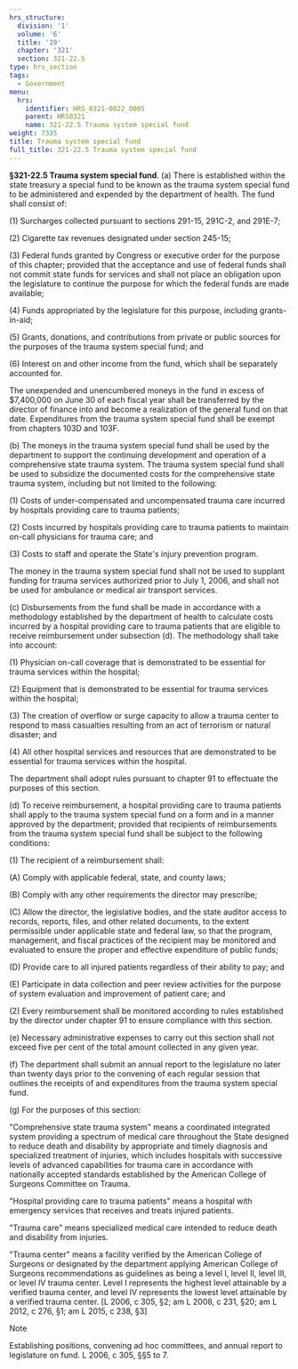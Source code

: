 ```yaml
---
hrs_structure:
  division: '1'
  volume: '6'
  title: '19'
  chapter: '321'
  section: 321-22.5
type: hrs_section
tags:
  - Government
menu:
  hrs:
    identifier: HRS_0321-0022_0005
    parent: HRS0321
    name: 321-22.5 Trauma system special fund
weight: 7335
title: Trauma system special fund
full_title: 321-22.5 Trauma system special fund
---
```

**§321-22.5 Trauma system special fund**. (a) There is established within the state treasury a special fund to be known as the trauma system special fund to be administered and expended by the department of health. The fund shall consist of:

(1) Surcharges collected pursuant to sections 291-15, 291C-2, and 291E-7;

(2) Cigarette tax revenues designated under section 245-15;

(3) Federal funds granted by Congress or executive order for the purpose of this chapter; provided that the acceptance and use of federal funds shall not commit state funds for services and shall not place an obligation upon the legislature to continue the purpose for which the federal funds are made available;

(4) Funds appropriated by the legislature for this purpose, including grants-in-aid;

(5) Grants, donations, and contributions from private or public sources for the purposes of the trauma system special fund; and

(6) Interest on and other income from the fund, which shall be separately accounted for.

The unexpended and unencumbered moneys in the fund in excess of $7,400,000 on June 30 of each fiscal year shall be transferred by the director of finance into and become a realization of the general fund on that date. Expenditures from the trauma system special fund shall be exempt from chapters 103D and 103F.

(b) The moneys in the trauma system special fund shall be used by the department to support the continuing development and operation of a comprehensive state trauma system. The trauma system special fund shall be used to subsidize the documented costs for the comprehensive state trauma system, including but not limited to the following:

(1) Costs of under-compensated and uncompensated trauma care incurred by hospitals providing care to trauma patients;

(2) Costs incurred by hospitals providing care to trauma patients to maintain on-call physicians for trauma care; and

(3) Costs to staff and operate the State's injury prevention program.

The money in the trauma system special fund shall not be used to supplant funding for trauma services authorized prior to July 1, 2006, and shall not be used for ambulance or medical air transport services.

(c) Disbursements from the fund shall be made in accordance with a methodology established by the department of health to calculate costs incurred by a hospital providing care to trauma patients that are eligible to receive reimbursement under subsection (d). The methodology shall take into account:

(1) Physician on-call coverage that is demonstrated to be essential for trauma services within the hospital;

(2) Equipment that is demonstrated to be essential for trauma services within the hospital;

(3) The creation of overflow or surge capacity to allow a trauma center to respond to mass casualties resulting from an act of terrorism or natural disaster; and

(4) All other hospital services and resources that are demonstrated to be essential for trauma services within the hospital.

The department shall adopt rules pursuant to chapter 91 to effectuate the purposes of this section.

(d) To receive reimbursement, a hospital providing care to trauma patients shall apply to the trauma system special fund on a form and in a manner approved by the department; provided that recipients of reimbursements from the trauma system special fund shall be subject to the following conditions:

(1) The recipient of a reimbursement shall:

(A) Comply with applicable federal, state, and county laws;

(B) Comply with any other requirements the director may prescribe;

(C) Allow the director, the legislative bodies, and the state auditor access to records, reports, files, and other related documents, to the extent permissible under applicable state and federal law, so that the program, management, and fiscal practices of the recipient may be monitored and evaluated to ensure the proper and effective expenditure of public funds;

(D) Provide care to all injured patients regardless of their ability to pay; and

(E) Participate in data collection and peer review activities for the purpose of system evaluation and improvement of patient care; and

(2) Every reimbursement shall be monitored according to rules established by the director under chapter 91 to ensure compliance with this section.

(e) Necessary administrative expenses to carry out this section shall not exceed five per cent of the total amount collected in any given year.

(f) The department shall submit an annual report to the legislature no later than twenty days prior to the convening of each regular session that outlines the receipts of and expenditures from the trauma system special fund.

(g) For the purposes of this section:

"Comprehensive state trauma system" means a coordinated integrated system providing a spectrum of medical care throughout the State designed to reduce death and disability by appropriate and timely diagnosis and specialized treatment of injuries, which includes hospitals with successive levels of advanced capabilities for trauma care in accordance with nationally accepted standards established by the American College of Surgeons Committee on Trauma.

"Hospital providing care to trauma patients" means a hospital with emergency services that receives and treats injured patients.

"Trauma care" means specialized medical care intended to reduce death and disability from injuries.

"Trauma center" means a facility verified by the American College of Surgeons or designated by the department applying American College of Surgeons recommendations as guidelines as being a level I, level II, level III, or level IV trauma center. Level I represents the highest level attainable by a verified trauma center, and level IV represents the lowest level attainable by a verified trauma center. [L 2006, c 305, §2; am L 2008, c 231, §20; am L 2012, c 276, §1; am L 2015, c 238, §3]

Note

Establishing positions, convening ad hoc committees, and annual report to legislature on fund. L 2006, c 305, §§5 to 7.